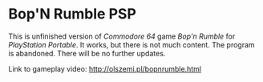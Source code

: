  
# Bop'N Rumble PSP
This is unfinished version of *Commodore 64* game *Bop'n Rumble* for *PlayStation Portable*. It works, but there is not much content. The program is abandoned. There will be no further updates.

Link to gameplay video: http://olszemi.pl/bopnrumble.html